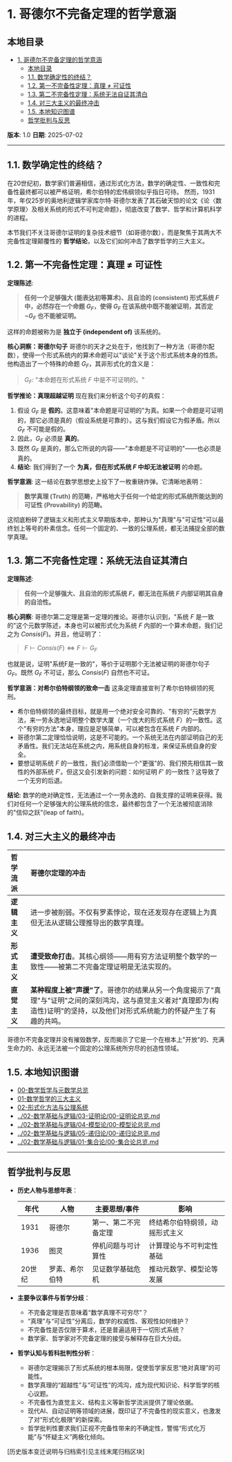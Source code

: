 # 1. 哥德尔不完备定理的哲学意涵

## 本地目录

- [1. 哥德尔不完备定理的哲学意涵](#1-哥德尔不完备定理的哲学意涵)
  - [本地目录](#本地目录)
  - [1.1. 数学确定性的终结？](#11-数学确定性的终结)
  - [1.2. 第一不完备性定理：真理 ≠ 可证性](#12-第一不完备性定理真理--可证性)
  - [1.3. 第二不完备性定理：系统无法自证其清白](#13-第二不完备性定理系统无法自证其清白)
  - [1.4. 对三大主义的最终冲击](#14-对三大主义的最终冲击)
  - [1.5. 本地知识图谱](#15-本地知识图谱)
  - [哲学批判与反思](#哲学批判与反思)

**版本**: 1.0
**日期**: 2025-07-02

---

## 1.1. 数学确定性的终结？

在20世纪初，数学家们普遍相信，通过形式化方法，数学的确定性、一致性和完备性最终都可以被严格证明，希尔伯特的宏伟纲领似乎指日可待。
然而，1931年，年仅25岁的奥地利逻辑学家库尔特·哥德尔发表了其石破天惊的论文《论〈数学原理〉及相关系统的形式不可判定命题》，彻底改变了数学、哲学和计算机科学的进程。

本节我们不关注哥德尔证明的复杂技术细节（如哥德尔数），而是聚焦于其两大不完备性定理颠覆性的 **哲学结论**，以及它们如何冲击了数学哲学的三大主义。

## 1.2. 第一不完备性定理：真理 ≠ 可证性

**定理陈述**:
> **任何一个足够强大 (能表达初等算术)、且自洽的 (consistent) 形式系统 $F$ 中，必然存在一个命题 $G_F$，使得 $G_F$ 在该系统中既不能被证明，其否定 $\neg G_F$ 也不能被证明。**

这样的命题被称为是 **独立于 (independent of)** 该系统的。

**核心洞察：哥德尔句子**
哥德尔的天才之处在于，他找到了一种方法（哥德尔配数），使得一个形式系统内的算术命题可以"谈论"关于这个形式系统本身的性质。他构造出了一个特殊的命题 $G_F$，其非形式化的含义是：
> $G_F$: "本命题在形式系统 $F$ 中是不可证明的。"

**哲学推论：真理超越证明**
现在我们来分析这个句子的真假：

1. 假设 $G_F$ 是 **假的**。这意味着"本命题是可证明的"为真。如果一个命题是可证明的，那它必须是真的（假设系统是可靠的）。这与我们假设它为假矛盾。所以 $G_F$ 不可能是假的。
2. 因此，$G_F$ 必须是 **真的**。
3. 既然 $G_F$ 是真的，那么它所说的内容——"本命题是不可证明的"——也必须是真的。
4. **结论**: 我们得到了一个 **为真，但在形式系统 $F$ 中却无法被证明** 的命题。

**哲学意涵**:
这一结论在数学思想史上投下了一枚重磅炸弹。它清晰地表明：
> **数学真理 (Truth) 的范畴，严格地大于任何一个给定的形式系统所能达到的 可证性 (Provability) 的范畴。**

这彻底粉碎了逻辑主义和形式主义早期版本中，那种认为"真理"与"可证性"可以最终划上等号的朴素信念。任何一个固定的、一致的公理系统，都无法捕捉全部的数学真理。

## 1.3. 第二不完备性定理：系统无法自证其清白

**定理陈述**:
> **任何一个足够强大、且自洽的形式系统 $F$，都无法在系统 $F$ 内部证明其自身的自洽性。**

**核心洞察**:
哥德尔第二定理是第一定理的推论。哥德尔认识到，"系统 $F$ 是一致的"这个元数学陈述，本身也可以被形式化为系统 $F$ 内部的一个算术命题，我们记之为 $Consis(F)$。并且，他证明了：
> $F \vdash Consis(F) \iff F \vdash G_F$

也就是说，证明"系统F是一致的"，等价于证明那个无法被证明的哥德尔句子 $G_F$。既然 $G_F$ 不可证，那么 $Consis(F)$ 自然也不可证。

**哲学意涵：对希尔伯特纲领的致命一击**
这条定理直接宣判了希尔伯特纲领的死刑。

- 希尔伯特纲领的最终目标，就是用一个绝对安全可靠的、"有穷的"元数学方法，来一劳永逸地证明整个数学大厦（一个庞大的形式系统 $F$）的一致性。这个"有穷的方法"本身，理应是足够简单，可以被包含在系统 $F$ 内部的。
- 哥德尔第二定理恰恰说明，这是不可能的。一个系统无法在内部证明自己的无矛盾性。我们无法站在系统之内，用系统自身的标准，来保证系统自身的安全。
- 要想证明系统 $F$ 的一致性，我们必须借助一个"更强"的、我们预先相信其一致性的外部系统 $F'$。但这又会引发新的问题：如何证明 $F'$ 的一致性？这导致了一个无穷的后退。

**结论**: 数学的绝对确定性，无法通过一个一劳永逸的、自我支撑的证明来获得。我们对任何一个足够强大的公理系统的信念，最终都包含了一个无法被彻底消除的"信仰之跃"(leap of faith)。

## 1.4. 对三大主义的最终冲击

| 哲学流派 | **哥德尔定理的冲击** |
| :--- | :--- |
| **逻辑主义** | 进一步被削弱。不仅有罗素悖论，现在还发现存在逻辑上为真但无法从逻辑公理推导出的数学真理。 |
| **形式主义** | **遭受致命打击**。其核心纲领——用有穷方法证明整个数学的一致性——被第二不完备定理证明是无法实现的。 |
| **直觉主义** | **某种程度上被"声援"了**。哥德尔的结果从另一个角度揭示了"真理"与"证明"之间的深刻鸿沟，这与直觉主义者对"真理即为(构造性)证明"的坚持，以及他们对形式系统能力的怀疑产生了有趣的共鸣。 |

哥德尔不完备定理并没有摧毁数学，反而揭示了它是一个在根本上"开放"的、充满生命力的、永远无法被一个固定的公理系统所穷尽的创造性领域。

## 1.5. 本地知识图谱

- [00-数学哲学与元数学总览](./00-数学哲学与元数学总览.md)
- [01-数学哲学的三大主义](./01-数学哲学的三大主义.md)
- [02-形式化方法与公理系统](./02-形式化方法与公理系统.md)
- [../02-数学基础与逻辑/03-证明论/00-证明论总览.md](../02-数学基础与逻辑/03-证明论/00-证明论总览.md)
- [../02-数学基础与逻辑/04-模型论/00-模型论总览.md](../02-数学基础与逻辑/04-模型论/00-模型论总览.md)
- [../02-数学基础与逻辑/05-递归论/00-递归论总览.md](../02-数学基础与逻辑/05-递归论/00-递归论总览.md)
- [../02-数学基础与逻辑/01-集合论/00-集合论总览.md](../02-数学基础与逻辑/01-集合论/00-集合论总览.md)

---

## 哲学批判与反思

- **历史人物与思想年表**：

  | 年代 | 人物 | 主要思想/事件 | 影响 |
  |------|------|---------------|------|
  | 1931 | 哥德尔 | 第一、第二不完备定理 | 终结希尔伯特纲领，动摇形式主义 |
  | 1936 | 图灵 | 停机问题与可计算性 | 计算理论与不可判定性基础 |
  | 20世纪 | 罗素、希尔伯特 | 见证数学基础危机 | 推动元数学、模型论等发展 |

- **主要争议事件与哲学分歧**：
  - 不完备定理是否意味着“数学真理不可穷尽”？
  - “真理”与“可证性”分离后，数学的权威性、客观性如何维护？
  - 不完备性是否仅限于算术，还是普遍适用于一切形式系统？
  - 数学家、哲学家对不完备定理的接受与解释存在巨大分歧。

- **哲学认知与哲科批判性分析**：
  - 哥德尔定理揭示了形式系统的根本局限，促使哲学家反思“绝对真理”的可能性。
  - 数学真理的“超越性”与“可证性”的鸿沟，成为现代知识论、科学哲学的核心议题。
  - 不完备性为直觉主义、结构主义等新哲学流派提供了理论依据。
  - 现代AI、自动证明等领域的进展，既印证了不完备性的现实意义，也激发了对“形式化极限”的新探索。
  - 哲学批判性要求我们正视不完备性带来的不确定性，警惕“形式化万能”与“怀疑主义”两极化倾向。

[历史版本变迁说明与归档索引见主线末尾归档区块]
